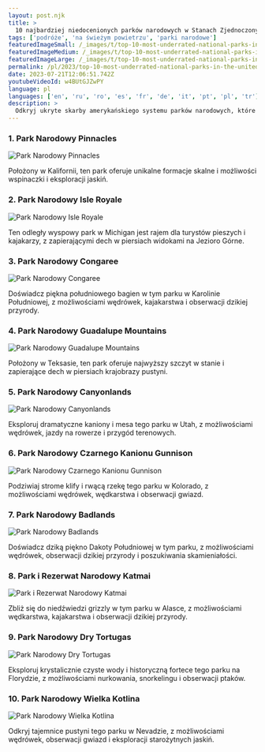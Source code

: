 ```yaml
---
layout: post.njk
title: >
  10 najbardziej niedocenionych parków narodowych w Stanach Zjednoczonych
tags: ['podróże', 'na świeżym powietrzu', 'parki narodowe']
featuredImageSmall: /_images/t/top-10-most-underrated-national-parks-in-the-united-states-cover-pl-small.webp
featuredImageMedium: /_images/t/top-10-most-underrated-national-parks-in-the-united-states-cover-pl-medium.webp
featuredImageLarge: /_images/t/top-10-most-underrated-national-parks-in-the-united-states-cover-pl-large.webp
permalink: /pl/2023/top-10-most-underrated-national-parks-in-the-united-states.html
date: 2023-07-21T12:06:51.742Z
youtubeVideoId: w4BUtGJZwPY
language: pl
languages: ['en', 'ru', 'ro', 'es', 'fr', 'de', 'it', 'pt', 'pl', 'tr']
description: >
  Odkryj ukryte skarby amerykańskiego systemu parków narodowych, które często są pomijane przez podróżnych.
---
```


### 1. Park Narodowy Pinnacles

![Park Narodowy Pinnacles](/_images/6/60d9a589114d181c8ed389fc23edec41-medium.webp)

Położony w Kalifornii, ten park oferuje unikalne formacje skalne i możliwości wspinaczki i eksploracji jaskiń.

### 2. Park Narodowy Isle Royale

![Park Narodowy Isle Royale](/_images/2/245553a496b944126d691784d3fdea36-medium.webp)

Ten odległy wyspowy park w Michigan jest rajem dla turystów pieszych i kajakarzy, z zapierającymi dech w piersiach widokami na Jezioro Górne.

### 3. Park Narodowy Congaree

![Park Narodowy Congaree](/_images/6/65658f399a721a2adff013621509cbfe-medium.webp)

Doświadcz piękna południowego bagien w tym parku w Karolinie Południowej, z możliwościami wędrówek, kajakarstwa i obserwacji dzikiej przyrody.

### 4. Park Narodowy Guadalupe Mountains

![Park Narodowy Guadalupe Mountains](/_images/5/5fc61fdd3d0ccbfa190f04ecfe842100-medium.webp)

Położony w Teksasie, ten park oferuje najwyższy szczyt w stanie i zapierające dech w piersiach krajobrazy pustyni.

### 5. Park Narodowy Canyonlands

![Park Narodowy Canyonlands](/_images/5/5c0a109f536e33fb0e577c669ed2e12f-medium.webp)

Eksploruj dramatyczne kaniony i mesa tego parku w Utah, z możliwościami wędrówek, jazdy na rowerze i przygód terenowych.

### 6. Park Narodowy Czarnego Kanionu Gunnison

![Park Narodowy Czarnego Kanionu Gunnison](/_images/7/74228739d328eff87d00784dcd15e95c-medium.webp)

Podziwiaj strome klify i rwącą rzekę tego parku w Kolorado, z możliwościami wędrówek, wędkarstwa i obserwacji gwiazd.

### 7. Park Narodowy Badlands

![Park Narodowy Badlands](/_images/d/db3b519f1b892bc68b6434481f64fbbe-medium.webp)

Doświadcz dziką piękno Dakoty Południowej w tym parku, z możliwościami wędrówek, obserwacji dzikiej przyrody i poszukiwania skamieniałości.

### 8. Park i Rezerwat Narodowy Katmai

![Park i Rezerwat Narodowy Katmai](/_images/b/b8783ef838b1eb2ba7deac0fa760304f-medium.webp)

Zbliż się do niedźwiedzi grizzly w tym parku w Alasce, z możliwościami wędkarstwa, kajakarstwa i obserwacji dzikiej przyrody.

### 9. Park Narodowy Dry Tortugas

![Park Narodowy Dry Tortugas](/_images/b/bc33dcbc7bbda2a161c2330a2d5df03a-medium.webp)

Eksploruj krystalicznie czyste wody i historyczną fortece tego parku na Florydzie, z możliwościami nurkowania, snorkelingu i obserwacji ptaków.

### 10. Park Narodowy Wielka Kotlina

![Park Narodowy Wielka Kotlina](/_images/4/44b5656bc03f36235a51fbb3619a497e-medium.webp)

Odkryj tajemnice pustyni tego parku w Nevadzie, z możliwościami wędrówek, obserwacji gwiazd i eksploracji starożytnych jaskiń.

